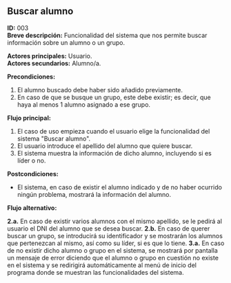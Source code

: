 ## Buscar alumno  

**ID:** 003  
**Breve descripción:** Funcionalidad del sistema que nos permite buscar información sobre un alumno o un grupo.  

**Actores principales:** Usuario.  
**Actores secundarios:** Alumno/a.  

**Precondiciones:**  

1. El alumno buscado debe haber sido añadido previamente.
2. En caso de que se busque un grupo, este debe existir; es decir, que haya al menos 1 alumno asignado a ese grupo.  



**Flujo principal:**  

1. El caso de uso empieza cuando el usuario elige la funcionalidad del sistema "Buscar alumno".  
2. El usuario introduce el apellido del alumno que quiere buscar.
3. El sistema muestra la información de dicho alumno, incluyendo si es líder o no.  


**Postcondiciones:**  

* El sistema, en caso de existir el alumno indicado y de no haber ocurrido ningún problema, mostrará la información del alumno.  


**Flujo alternativo:**  
 
**2.a.** En caso de existir varios alumnos con el mismo apellido, se le pedirá al usuario el DNI del alumno que se desea buscar. 
**2.b.** En caso de querer buscar un grupo, se introducirá su identificador y se mostrarán los alumnos que pertenezcan al mismo, así como su líder, si es que lo tiene.
**3.a.** En caso de no existir dicho alumno o grupo en el sistema, se mostrará por pantalla un mensaje de error diciendo que el alumno o grupo en cuestión no existe en el sistema y se redirigirá automáticamente al menú de inicio del programa donde se muestran las funcionalidades del sistema.  
